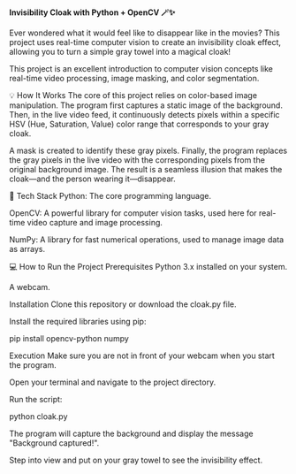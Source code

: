 **Invisibility Cloak with Python + OpenCV 🪄✨**

Ever wondered what it would feel like to disappear like in the movies? This project uses real-time computer vision to create an invisibility cloak effect, allowing you to turn a simple gray towel into a magical cloak!

This project is an excellent introduction to computer vision concepts like real-time video processing, image masking, and color segmentation.

💡 How It Works
The core of this project relies on color-based image manipulation. The program first captures a static image of the background. Then, in the live video feed, it continuously detects pixels within a specific HSV (Hue, Saturation, Value) color range that corresponds to your gray cloak.

A mask is created to identify these gray pixels. Finally, the program replaces the gray pixels in the live video with the corresponding pixels from the original background image. The result is a seamless illusion that makes the cloak—and the person wearing it—disappear.

🔧 Tech Stack
Python: The core programming language.

OpenCV: A powerful library for computer vision tasks, used here for real-time video capture and image processing.

NumPy: A library for fast numerical operations, used to manage image data as arrays.

💻 How to Run the Project
Prerequisites
Python 3.x installed on your system.

A webcam.

Installation
Clone this repository or download the cloak.py file.

Install the required libraries using pip:

pip install opencv-python numpy

Execution
Make sure you are not in front of your webcam when you start the program.

Open your terminal and navigate to the project directory.

Run the script:

python cloak.py

The program will capture the background and display the message "Background captured!".

Step into view and put on your gray towel to see the invisibility effect.


